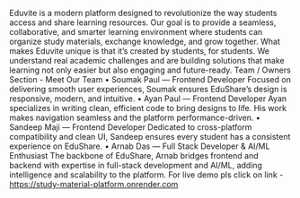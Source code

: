 Eduvite  is a modern platform designed to revolutionize the way students access and share learning resources. Our goal is to provide a seamless, collaborative, and smarter learning environment where students can organize study materials, exchange knowledge, and grow together.
What makes Eduvite unique is that it’s created by students, for students. We understand real academic challenges and are building solutions that make learning not only easier but also engaging and future-ready.
Team / Owners Section - 
Meet Our Team
•	Soumak Paul — Frontend Developer
Focused on delivering smooth user experiences, Soumak ensures EduShare’s design is responsive, modern, and intuitive.
•	Ayan Paul — Frontend Developer
Ayan specializes in writing clean, efficient code to bring designs to life. His work makes navigation seamless and the platform performance-driven.
•	Sandeep Maji — Frontend Developer
Dedicated to cross-platform compatibility and clean UI, Sandeep ensures every student has a consistent experience on EduShare.
•	Arnab Das — Full Stack Developer & AI/ML Enthusiast
The backbone of EduShare, Arnab bridges frontend and backend with expertise in full-stack development and AI/ML, adding intelligence and scalability to the platform.
For live demo pls click on link - https://study-material-platform.onrender.com


